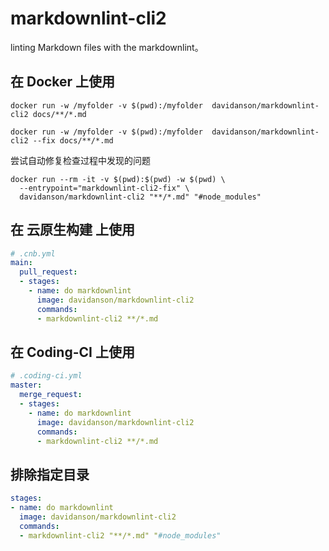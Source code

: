 # markdownlint-cli2

linting Markdown files with the markdownlint。

## 在 Docker 上使用

```shell
docker run -w /myfolder -v $(pwd):/myfolder  davidanson/markdownlint-cli2 docs/**/*.md

docker run -w /myfolder -v $(pwd):/myfolder  davidanson/markdownlint-cli2 --fix docs/**/*.md
```

尝试自动修复检查过程中发现的问题

```shell
docker run --rm -it -v $(pwd):$(pwd) -w $(pwd) \
  --entrypoint="markdownlint-cli2-fix" \
  davidanson/markdownlint-cli2 "**/*.md" "#node_modules"
```

## 在 云原生构建 上使用

```yaml
# .cnb.yml
main:
  pull_request:
  - stages:
    - name: do markdownlint
      image: davidanson/markdownlint-cli2
      commands: 
      - markdownlint-cli2 **/*.md 
```

## 在 Coding-CI 上使用

```yaml
# .coding-ci.yml
master:
  merge_request:
  - stages:
    - name: do markdownlint
      image: davidanson/markdownlint-cli2
      commands: 
      - markdownlint-cli2 **/*.md 
```

## 排除指定目录

```yaml
stages:
- name: do markdownlint
  image: davidanson/markdownlint-cli2
  commands: 
  - markdownlint-cli2 "**/*.md" "#node_modules"
```
